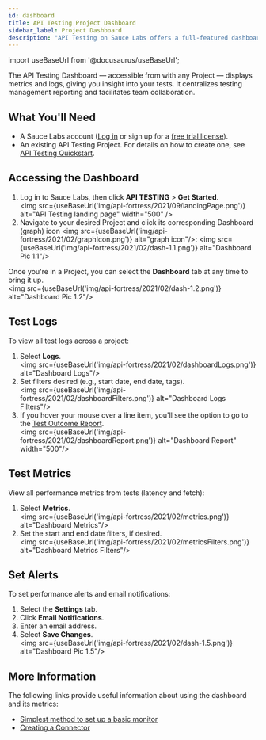 ```yaml
---
id: dashboard
title: API Testing Project Dashboard
sidebar_label: Project Dashboard
description: "API Testing on Sauce Labs offers a full-featured dashboard that centralizes testing management and simplifies collaboration and reporting. Key features of the dashboard allow you to: View all test logs across teams Share, download, or print test logs View all performance metrics from tests (latency & fetch) Set performance alerts Filter logs and alerts by time, endpoint."
---
```


import useBaseUrl from '@docusaurus/useBaseUrl';

The API Testing Dashboard &#8212; accessible from with any Project &#8212; displays metrics and logs, giving you insight into your tests. It centralizes testing management reporting and facilitates team collaboration.

## What You'll Need

* A Sauce Labs account ([Log in](https://accounts.saucelabs.com/am/XUI/#login/) or sign up for a [free trial license](https://saucelabs.com/sign-up)).
* An existing API Testing Project. For details on how to create one, see [API Testing Quickstart](/api-testing/quickstart/).


## Accessing the Dashboard

1. Log in to Sauce Labs, then click **API TESTING** > **Get Started**.<br/><img src={useBaseUrl('img/api-fortress/2021/09/landingPage.png')} alt="API Testing landing page" width="500" />
2. Navigate to your desired Project and click its corresponding Dashboard (graph) icon <img src={useBaseUrl('img/api-fortress/2021/02/graphIcon.png')} alt="graph icon"/>:
   <img src={useBaseUrl('img/api-fortress/2021/02/dash-1.1.png')} alt="Dashboard Pic 1.1"/>

Once you're in a Project, you can select the **Dashboard** tab at any time to bring it up.<br/><img src={useBaseUrl('img/api-fortress/2021/02/dash-1.2.png')} alt="Dashboard Pic 1.2"/>


## Test Logs

To view all test logs across a project:
1. Select **Logs**.<br/><img src={useBaseUrl('img/api-fortress/2021/02/dashboardLogs.png')} alt="Dashboard Logs"/>
2. Set filters desired (e.g., start date, end date, tags).<br/><img src={useBaseUrl('img/api-fortress/2021/02/dashboardFilters.png')} alt="Dashboard Logs Filters"/>
3. If you hover your mouse over a line item, you'll see the option to go to the [Test Outcome Report](/api-testing/test-reports/).<br/><img src={useBaseUrl('img/api-fortress/2021/02/dashboardReport.png')} alt="Dashboard Report" width="500"/>


## Test Metrics

View all performance metrics from tests (latency and fetch):
1. Select **Metrics**.<br/><img src={useBaseUrl('img/api-fortress/2021/02/metrics.png')} alt="Dashboard Metrics"/>
2. Set the start and end date filters, if desired.<br/><img src={useBaseUrl('img/api-fortress/2021/02/metricsFilters.png')} alt="Dashboard Metrics Filters"/>

## Set Alerts
To set performance alerts and email notifications:
1. Select the **Settings** tab.
1. Click **Email Notifications**.
1. Enter an email address.
1. Select **Save Changes**.<br/><img src={useBaseUrl('img/api-fortress/2021/02/dash-1.5.png')} alt="Dashboard Pic 1.5"/>


## More Information

The following links provide useful information about using the dashboard and its metrics:
- [Simplest method to set up a basic monitor](/api-testing/on-prem/quick-start/easy-monitoring)
- [Creating a Connector](/api-testing/on-prem/integrations/add-new-connector)
